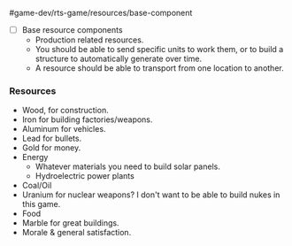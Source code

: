 
#game-dev/rts-game/resources/base-component 
- [ ] Base resource components
	- Production related resources. 
	- You should be able to send specific units to work them, or to build a structure to automatically generate over time. 
	- A resource should be able to transport from one location to another. 


### Resources
- Wood, for construction.
- Iron for building factories/weapons.
- Aluminum for vehicles.
- Lead for bullets.
- Gold for money.
- Energy
	- Whatever materials you need to build solar panels.
	- Hydroelectric power plants
- Coal/Oil
- Uranium for nuclear weapons? I don't want to be able to build nukes in this game.
- Food
- Marble for great buildings. 
- Morale & general satisfaction. 
